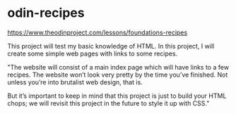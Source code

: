 # odin-recipes
https://www.theodinproject.com/lessons/foundations-recipes

This project will test my basic knowledge of HTML. In this project, I will create some simple web pages with links to some recipes.

"The website will consist of a main index page which will have links to a few recipes. The website won’t look very pretty by the time you’ve finished. Not unless you’re into brutalist web design, that is.

But it’s important to keep in mind that this project is just to build your HTML chops; we will revisit this project in the future to style it up with CSS."